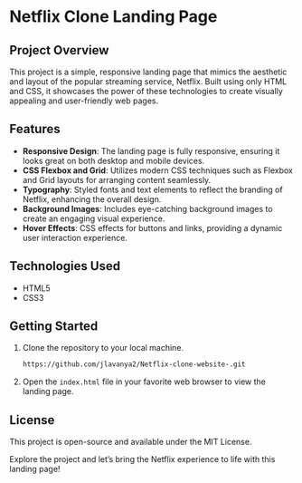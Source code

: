 # Netflix Clone Landing Page

## Project Overview
This project is a simple, responsive landing page that mimics the aesthetic and layout of the popular streaming service, Netflix. Built using only HTML and CSS, it showcases the power of these technologies to create visually appealing and user-friendly web pages.

## Features
- **Responsive Design**: The landing page is fully responsive, ensuring it looks great on both desktop and mobile devices.
- **CSS Flexbox and Grid**: Utilizes modern CSS techniques such as Flexbox and Grid layouts for arranging content seamlessly.
- **Typography**: Styled fonts and text elements to reflect the branding of Netflix, enhancing the overall design.
- **Background Images**: Includes eye-catching background images to create an engaging visual experience.
- **Hover Effects**: CSS effects for buttons and links, providing a dynamic user interaction experience.

## Technologies Used
- HTML5
- CSS3

## Getting Started
1. Clone the repository to your local machine.
    ```bash
    https://github.com/jlavanya2/Netflix-clone-website-.git
    ```
2. Open the `index.html` file in your favorite web browser to view the landing page.

## License
This project is open-source and available under the MIT License.

Explore the project and let’s bring the Netflix experience to life with this landing page!
